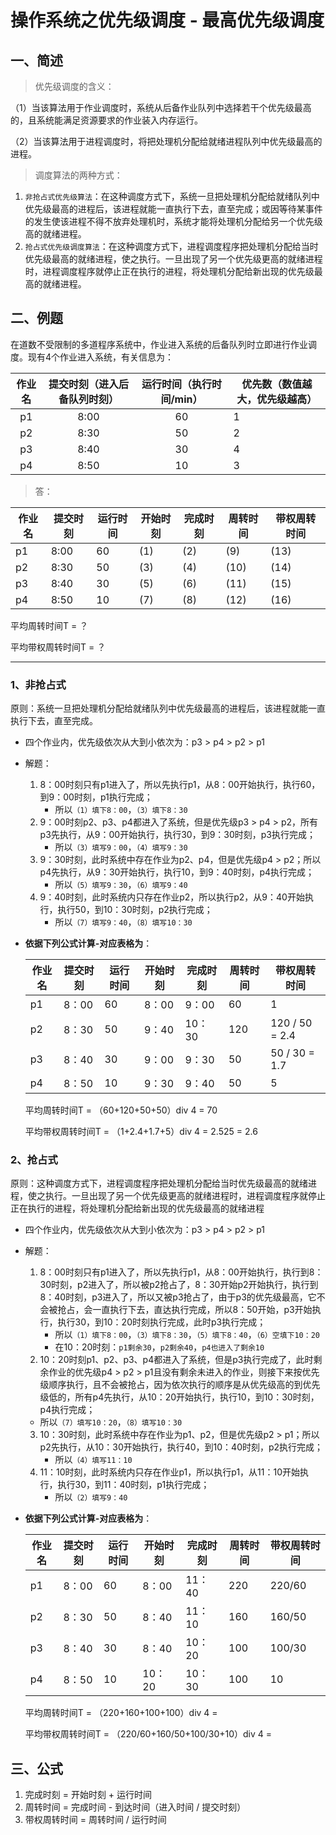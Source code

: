 # 操作系统之优先级调度 - 最高优先级调度

## 一、简述

> 优先级调度的含义：

（1）当该算法用于作业调度时，系统从后备作业队列中选择若干个优先级最高的，且系统能满足资源要求的作业装入内存运行。

（2）当该算法用于进程调度时，将把处理机分配给就绪进程队列中优先级最高的进程。



> 调度算法的两种方式：

1. `非抢占式优先级算法`：在这种调度方式下，系统一旦把处理机分配给就绪队列中优先级最高的进程后，该进程就能一直执行下去，直至完成；或因等待某事件的发生使该进程不得不放弃处理机时，系统才能将处理机分配给另一个优先级高的就绪进程。
2. `抢占式优先级调度算法`：在这种调度方式下，进程调度程序把处理机分配给当时优先级最高的就绪进程，使之执行。一旦出现了另一个优先级更高的就绪进程时，进程调度程序就停止正在执行的进程，将处理机分配给新出现的优先级最高的就绪进程。



## 二、例题

​	在道数不受限制的多道程序系统中，作业进入系统的后备队列时立即进行作业调度。现有4个作业进入系统，有关信息为：

| 作业名 | 提交时刻（进入后备队列时刻） | 运行时间（执行时间/min） | 优先数（数值越大，优先级越高） |
| :----: | :--------------------------: | :----------------------: | ------------------------------ |
|   p1   |             8:00             |            60            | 1                              |
|   p2   |             8:30             |            50            | 2                              |
|   p3   |             8:40             |            30            | 4                              |
|   p4   |             8:50             |            10            | 3                              |



>  答：

| 作业名 | 提交时刻 | 运行时间 | 开始时刻 | 完成时刻 | 周转时间 | 带权周转时间 |
| ------ | -------- | -------- | -------- | -------- | -------- | ------------ |
| p1     | 8:00     | 60       | (1)      | (2)      | (9)      | (13)         |
| p2     | 8:30     | 50       | (3)      | (4)      | (10)     | (14)         |
| p3     | 8:40     | 30       | (5)      | (6)      | (11)     | (15)         |
| p4     | 8:50     | 10       | (7)      | (8)      | (12)     | (16)         |

平均周转时间T = ？

平均带权周转时间T = ？

---

### 1、非抢占式

原则：系统一旦把处理机分配给就绪队列中优先级最高的进程后，该进程就能一直执行下去，直至完成。

- 四个作业内，优先级依次从大到小依次为：p3 > p4 > p2 > p1

- 解题：

  1. 8：00时刻只有p1进入了，所以先执行p1，从8：00开始执行，执行60，到9：00时刻，p1执行完成；
     - 所以`（1）填下8：00`，`（3）填下8：30`
  2. 9：00时刻p2、p3、p4都进入了系统，但是优先级p3 > p4 > p2，所有p3先执行，从9：00开始执行，执行30，到9：30时刻，p3执行完成；
     - 所以`（3）填写9：00`，`（4）填写9：30`
  3. 9：30时刻，此时系统中存在作业为p2、p4，但是优先级p4 > p2；所以p4先执行，从9：30开始执行，执行10，到9：40时刻，p4执行完成；
     - 所以`（5）填写9：30`，`（6）填写9：40`
  4. 9：40时刻，此时系统内只存在作业p2，所以执行p2，从9：40开始执行，执行50，到10：30时刻，p2执行完成；
     - 所以`（7）填写9：40`，`（8）填写10：30`

- **依据下列公式计算-对应表格为**：

  | 作业名 | 提交时刻 | 运行时间 | 开始时刻 | 完成时刻 | 周转时间 | 带权周转时间    |
  | ------ | -------- | -------- | -------- | -------- | -------- | --------------- |
  | p1     | 8：00    | 60       | 8：00    | 9：00    | 60       | 1               |
  | p2     | 8：30    | 50       | 9：40    | 10：30   | 120      | 120  / 50 = 2.4 |
  | p3     | 8：40    | 30       | 9：00    | 9：30    | 50       | 50 / 30 = 1.7   |
  | p4     | 8：50    | 10       | 9：30    | 9：40    | 50       | 5               |

  平均周转时间T = （60+120+50+50）div 4 = 70

  平均带权周转时间T = （1+2.4+1.7+5）div 4 = 2.525 = 2.6

  

### 2、抢占式

原则：这种调度方式下，进程调度程序把处理机分配给当时优先级最高的就绪进程，使之执行。一旦出现了另一个优先级更高的就绪进程时，进程调度程序就停止正在执行的进程，将处理机分配给新出现的优先级最高的就绪进程

- 四个作业内，优先级依次从大到小依次为：p3 > p4 > p2 > p1

- 解题：

  1. 8：00时刻只有p1进入了，所以先执行p1，从8：00开始执行，执行到8：30时刻，p2进入了，所以被p2抢占了，8：30开始p2开始执行，执行到8：40时刻，p3进入了，所以又被p3抢占了，由于p3的优先级最高，它不会被抢占，会一直执行下去，直达执行完成，所以8：50开始，p3开始执行，执行30，到10：20时刻执行完成，此时p3执行完成；
     - 所以`（1）填下8：00`，`（3）填下8：30`，`（5）填下8：40`，`（6）空填下10：20`
     - 在10：20时刻：`p1剩余30`，`p2剩余40`，`p4也进入了剩余10`
  2.  10：20时刻p1、p2、p3、p4都进入了系统，但是p3执行完成了，此时剩余作业的优先级p4 > p2 > p1且没有剩余未进入的作业，则接下来按优先级顺序执行，且不会被抢占，因为依次执行的顺序是从优先级高的到优先级低的，所有p4先执行，从10：20开始执行，执行10，到10：30时刻，p4执行完成；
     - 所以`（7）填写10：20`，`（8）填写10：30`
  3. 10：30时刻，此时系统中存在作业为p1、p2，但是优先级p2 > p1；所以p2先执行，从10：30开始执行，执行40，到10：40时刻，p2执行完成；
     - 所以`（4）填写11：10`
  4. 11：10时刻，此时系统内只存在作业p1，所以执行p1，从11：10开始执行，执行30，到11：40时刻，p1执行完成；
     - 所以`（2）填写9：40`

- **依据下列公式计算-对应表格为**：

  | 作业名 | 提交时刻 | 运行时间 | 开始时刻 | 完成时刻 | 周转时间 | 带权周转时间 |
  | ------ | -------- | -------- | -------- | -------- | -------- | ------------ |
  | p1     | 8：00    | 60       | 8：00    | 11：40   | 220      | 220/60       |
  | p2     | 8：30    | 50       | 8：40    | 11：10   | 160      | 160/50       |
  | p3     | 8：40    | 30       | 8：40    | 10：20   | 100      | 100/30       |
  | p4     | 8：50    | 10       | 10：20   | 10：30   | 100      | 10           |

  平均周转时间T = （220+160+100+100）div 4 = 

  平均带权周转时间T = （220/60+160/50+100/30+10）div 4 = 

## 三、公式

1. 完成时刻 = 开始时刻 + 运行时间
2. 周转时间 = 完成时间 - 到达时间（进入时间 / 提交时刻）
3. 带权周转时间 = 周转时间 / 运行时间